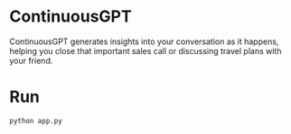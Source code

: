 # ContinuousGPT

ContinuousGPT generates insights into your conversation as it happens, helping you close that important sales call or discussing travel plans with your friend.

# Run
```
python app.py
```
